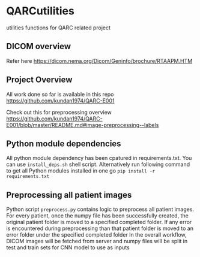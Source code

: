 # QARCutilities
utilities functions for QARC related project

## DICOM overview
Refer here https://dicom.nema.org/Dicom/Geninfo/brochure/RTAAPM.HTM

## Project Overview
All work done so far is available in this repo https://github.com/kundan1974/QARC-E001

Check out this for preprocessing overview
https://github.com/kundan1974/QARC-E001/blob/master/README.md#image-preprocessing--labels

## Python module dependencies
All python module dependency has been cpatured in requirements.txt. You can use `install_deps.sh` shell script. Alternatively run following command to get all Python modules installed in one go
`pip install -r requirements.txt`

## Preprocessing all patient images
Python script `preprocess.py` contains logic to preprocess all patient images. For every patient, once the numpy file has been successfully created, the original patient folder is moved to a specified completed folder. If any error is encountered during preprocessing than that patient folder is moved to an error folder under the specified completed folder
In the overall workflow, DICOM images will be fetched from server and numpy files will be split in test and train sets for CNN model to use as inputs


